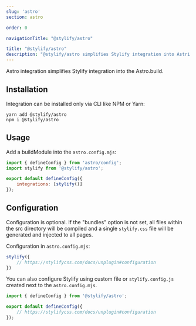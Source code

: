 ```yaml
---
slug: 'astro'
section: astro

order: 0

navigationTitle: "@stylify/astro"

title: "@stylify/astro"
description: "@stylify/astro simplifies Stylify integration into Astri.build."
---
```


Astro integration simplifies Stylify integration into the Astro.build.

<stack-blitz-link link="stylify-astro-example"></stack-blitz-link>

## Installation

Integration can be installed only via CLI like NPM or Yarn:
```
yarn add @stylify/astro
npm i @stylify/astro
```

## Usage

Add a buildModule into the `astro.config.mjs`:

```js
import { defineConfig } from 'astro/config';
import stylify from '@stylify/astro';

export default defineConfig({
	integrations: [stylify()]
});
```

## Configuration

Configuration is optional. If the "bundles" option is not set, all files within the src directory will be compiled and a single `stylify.css` file will be generated and injected to all pages.

Configuration in `astro.config.mjs`:
```js
stylify({
	// https://stylifycss.com/docs/unplugin#configuration
})
```

You can also configure Stylify using custom file or `stylify.config.js` created next to the `astro.config.mjs`.

```js
import { defineConfig } from '@stylify/astro';

export default defineConfig({
	// https://stylifycss.com/docs/unplugin#configuration
});
```
